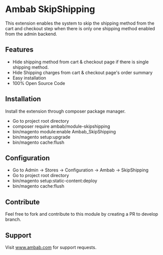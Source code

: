 # Ambab SkipShipping

This extension enables the system to skip the shipping method from the cart and checkout step when there is only one shipping method enabled from the admin backend. 

## Features

- Hide shipping method from cart & checkout page if there is single shipping method.
- Hide Shipping charges from cart & checkout page's order summary
- Easy installation
- 100% Open Source Code

## Installation

Install the extension through composer package manager.

- Go to project root directory
- composer require ambab/module-skipshipping
- bin/magento module:enable Ambab_SkipShipping
- bin/magento setup:upgrade
- bin/magento cache:flush

## Configuration

- Go to Admin -> Stores -> Configuration -> Ambab -> SkipShipping
- Go to project root directory
- bin/magento setup:static-content:deploy
- bin/magento cache:flush

## Contribute

Feel free to fork and contribute to this module by creating a PR to develop branch.

## Support
Visit www.ambab.com for support requests.
